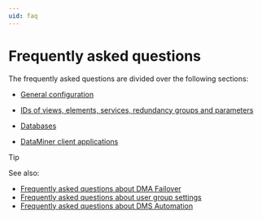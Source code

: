```yaml
---
uid: faq
---
```


# Frequently asked questions

The frequently asked questions are divided over the following sections:

- [General configuration](xref:General_configuration)

- [IDs of views, elements, services, redundancy groups and parameters](xref:IDs_of_views_elements_services_redundancy_groups_and_parameters)

- [Databases](xref:Databases1#databases)

- [DataMiner client applications](xref:DataMiner_client_applications)

> [!TIP]
> See also:
> - [Frequently asked questions about DMA Failover](xref:Frequently_asked_questions_about_DMA_Failover)
> - [Frequently asked questions about user group settings](xref:Frequently_asked_questions_about_user_group_settings)
> - [Frequently asked questions about DMS Automation](xref:Frequently_asked_questions_about_DMS_Automation)
>
